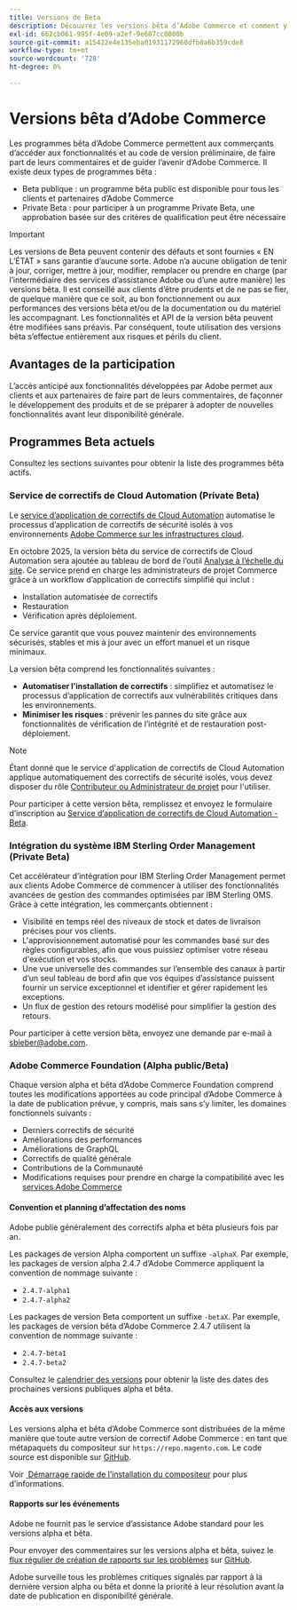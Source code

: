 ```yaml
---
title: Versions de Beta
description: Découvrez les versions bêta d’Adobe Commerce et comment y participer.
exl-id: 662cb061-995f-4e09-a2ef-9e607cc0000b
source-git-commit: a15422e4e135eba01931172960dfb0a6b359cde8
workflow-type: tm+mt
source-wordcount: '728'
ht-degree: 0%

---
```


# Versions bêta d’Adobe Commerce

Les programmes bêta d’Adobe Commerce permettent aux commerçants d’accéder aux fonctionnalités et au code de version préliminaire, de faire part de leurs commentaires et de guider l’avenir d’Adobe Commerce. Il existe deux types de programmes bêta :

- Beta publique : un programme bêta public est disponible pour tous les clients et partenaires d’Adobe Commerce
- Private Beta : pour participer à un programme Private Beta, une approbation basée sur des critères de qualification peut être nécessaire

>[!IMPORTANT]
>
>Les versions de Beta peuvent contenir des défauts et sont fournies « EN L’ÉTAT » sans garantie d’aucune sorte. Adobe n’a aucune obligation de tenir à jour, corriger, mettre à jour, modifier, remplacer ou prendre en charge (par l’intermédiaire des services d’assistance Adobe ou d’une autre manière) les versions bêta. Il est conseillé aux clients d’être prudents et de ne pas se fier, de quelque manière que ce soit, au bon fonctionnement ou aux performances des versions bêta et/ou de la documentation ou du matériel les accompagnant. Les fonctionnalités et API de la version bêta peuvent être modifiées sans préavis. Par conséquent, toute utilisation des versions bêta s’effectue entièrement aux risques et périls du client.

## Avantages de la participation

L’accès anticipé aux fonctionnalités développées par Adobe permet aux clients et aux partenaires de faire part de leurs commentaires, de façonner le développement des produits et de se préparer à adopter de nouvelles fonctionnalités avant leur disponibilité générale.

## Programmes Beta actuels

Consultez les sections suivantes pour obtenir la liste des programmes bêta actifs.

### Service de correctifs de Cloud Automation (Private Beta)

Le [service d’application de correctifs de Cloud Automation](../tools/caps-tool/intro.md) automatise le processus d’application de correctifs de sécurité isolés à vos environnements [Adobe Commerce sur les infrastructures cloud](https://experienceleague.adobe.com/en/docs/commerce-on-cloud/user-guide/overview).

En octobre 2025, la version bêta du service de correctifs de Cloud Automation sera ajoutée au tableau de bord de l’outil [Analyse à l’échelle du site](https://experienceleague.adobe.com/en/docs/commerce-operations/tools/site-wide-analysis-tool/dashboard). Ce service prend en charge les administrateurs de projet Commerce grâce à un workflow d’application de correctifs simplifié qui inclut :

- Installation automatisée de correctifs
- Restauration
- Vérification après déploiement.

Ce service garantit que vous pouvez maintenir des environnements sécurisés, stables et mis à jour avec un effort manuel et un risque minimaux.

La version bêta comprend les fonctionnalités suivantes :

- **Automatiser l’installation de correctifs** : simplifiez et automatisez le processus d’application de correctifs aux vulnérabilités critiques dans les environnements.
- **Minimiser les risques** : prévenir les pannes du site grâce aux fonctionnalités de vérification de l’intégrité et de restauration post-déploiement.

>[!NOTE]
>
>Étant donné que le service d&#39;application de correctifs de Cloud Automation applique automatiquement des correctifs de sécurité isolés, vous devez disposer du rôle [Contributeur ou Administrateur de projet](https://experienceleague.adobe.com/en/docs/commerce-on-cloud/user-guide/project/user-access) pour l&#39;utiliser.

Pour participer à cette version bêta, remplissez et envoyez le formulaire d’inscription au [Service d’application de correctifs de Cloud Automation - Beta](https://forms.office.com/r/3Wfxj5nPdB).

### Intégration du système IBM Sterling Order Management (Private Beta)

Cet accélérateur d’intégration pour IBM Sterling Order Management permet aux clients Adobe Commerce de commencer à utiliser des fonctionnalités avancées de gestion des commandes optimisées par IBM Sterling OMS. Grâce à cette intégration, les commerçants obtiennent :

- Visibilité en temps réel des niveaux de stock et dates de livraison précises pour vos clients.
- L&#39;approvisionnement automatisé pour les commandes basé sur des règles configurables, afin que vous puissiez optimiser votre réseau d&#39;exécution et vos stocks.
- Une vue universelle des commandes sur l’ensemble des canaux à partir d’un seul tableau de bord afin que vos équipes d’assistance puissent fournir un service exceptionnel et identifier et gérer rapidement les exceptions.
- Un flux de gestion des retours modélisé pour simplifier la gestion des retours.

Pour participer à cette version bêta, envoyez une demande par e-mail à [sbieber@adobe.com](mailto:sbieber@adobe.com).

### Adobe Commerce Foundation (Alpha public/Beta)

Chaque version alpha et bêta d’Adobe Commerce Foundation comprend toutes les modifications apportées au code principal d’Adobe Commerce à la date de publication prévue, y compris, mais sans s’y limiter, les domaines fonctionnels suivants :

- Derniers correctifs de sécurité
- Améliorations des performances
- Améliorations de GraphQL
- Correctifs de qualité générale
- Contributions de la Communauté
- Modifications requises pour prendre en charge la compatibilité avec les [services Adobe Commerce](https://experienceleague.adobe.com/en/docs/commerce/user-guides/home)

#### Convention et planning d’affectation des noms

Adobe publie généralement des correctifs alpha et bêta plusieurs fois par an.

Les packages de version Alpha comportent un suffixe `-alphaX`. Par exemple, les packages de version alpha 2.4.7 d’Adobe Commerce appliquent la convention de nommage suivante :

- `2.4.7-alpha1`
- `2.4.7-alpha2`

Les packages de version Beta comportent un suffixe `-betaX`. Par exemple, les packages de version bêta d’Adobe Commerce 2.4.7 utilisent la convention de nommage suivante :

- `2.4.7-beta1`
- `2.4.7-beta2`

Consultez le [calendrier des versions](schedule.md) pour obtenir la liste des dates des prochaines versions publiques alpha et bêta.

#### Accès aux versions

Les versions alpha et bêta d’Adobe Commerce sont distribuées de la même manière que toute autre version de correctif Adobe Commerce : en tant que métapaquets du compositeur sur `https://repo.magento.com`. Le code source est disponible sur [GitHub](https://github.com/magento/magento2).

Voir [&#x200B; Démarrage rapide de l’installation du compositeur](../installation/composer.md) pour plus d’informations.

#### Rapports sur les événements

Adobe ne fournit pas le service d’assistance Adobe standard pour les versions alpha et bêta.

Pour envoyer des commentaires sur les versions alpha et bêta, suivez le [flux régulier de création de rapports sur les problèmes](https://developer.adobe.com/commerce/contributor/guides/code-contributions/) sur [GitHub](https://github.com/magento/magento2).

Adobe surveille tous les problèmes critiques signalés par rapport à la dernière version alpha ou bêta et donne la priorité à leur résolution avant la date de publication en disponibilité générale.
